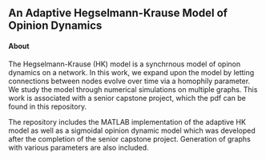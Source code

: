 ## An Adaptive Hegselmann-Krause Model of Opinion Dynamics 

#### About 

The Hegselmann-Krause (HK) model is a synchrnous model of opinon dynamics on a network. In this work, we expand upon the model by letting connections between nodes evolve over time via a homophily parameter. We study the model through numerical simulations on multiple graphs. This work is associated with a senior capstone project, which the pdf can be found in this repository. 

The repository includes the MATLAB implementation of the adaptive HK model as well as a sigmoidal opinion dynamic model which was developed after the completion of the senior capstone project. Generation of graphs with various parameters are also included. 
